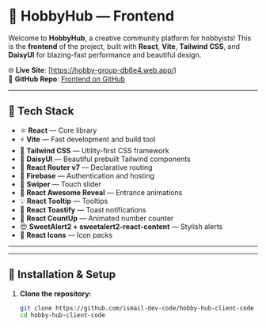 # 🎨 HobbyHub — Frontend

Welcome to **HobbyHub**, a creative community platform for hobbyists! This is the **frontend** of the project, built with **React**, **Vite**, **Tailwind CSS**, and **DaisyUI** for blazing-fast performance and beautiful design.

🌐 **Live Site**: [https://hobby-group-db6e4.web.app/)  
📂 **GitHub Repo**: [Frontend on GitHub](https://github.com/Noushinzahan872/artifacts)


---

## 🚀 Tech Stack

- ⚛️ **React** — Core library
- ⚡ **Vite** — Fast development and build tool
- 🎨 **Tailwind CSS** — Utility-first CSS framework
- 🌼 **DaisyUI** — Beautiful prebuilt Tailwind components
- 🔁 **React Router v7** — Declarative routing
- 🔐 **Firebase** — Authentication and hosting
- 📸 **Swiper** — Touch slider
- 💫 **React Awesome Reveal** — Entrance animations
- 💡 **React Tooltip** — Tooltips
- 🍞 **React Toastify** — Toast notifications
- 🔢 **React CountUp** — Animated number counter
- 😍 **SweetAlert2 + sweetalert2-react-content** — Stylish alerts
- 🎨 **React Icons** — Icon packs

---


---

## 🔧 Installation & Setup

1. **Clone the repository:**
   ```bash
   git clone https://github.com/ismail-dev-code/hobby-hub-client-code
   cd hobby-hub-client-code

